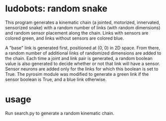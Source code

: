 # ludobots: random snake
This program generates a kinematic chain (a jointed, motorized, innervated, sensorized snake) with a random number of links (with random dimensions) and random sensor placement along the chain. Links with sensors are colored green, and links without sensors are colored blue.

A "base" link is generated first, positioned at (0, 0) in 2D space. From there, a random number of additional links of randomized dimensions are added to the chain. Each time a joint and link pair is generated, a random boolean value is also generated to decide whether or not that link will have a sensor. Sensor neurons are added only for the links for which this boolean is set to True. The pyrosim module was modified to generate a green link if the sensor boolean is True, and a blue link otherwise.

# usage
Run search.py to generate a random kinematic chain.
